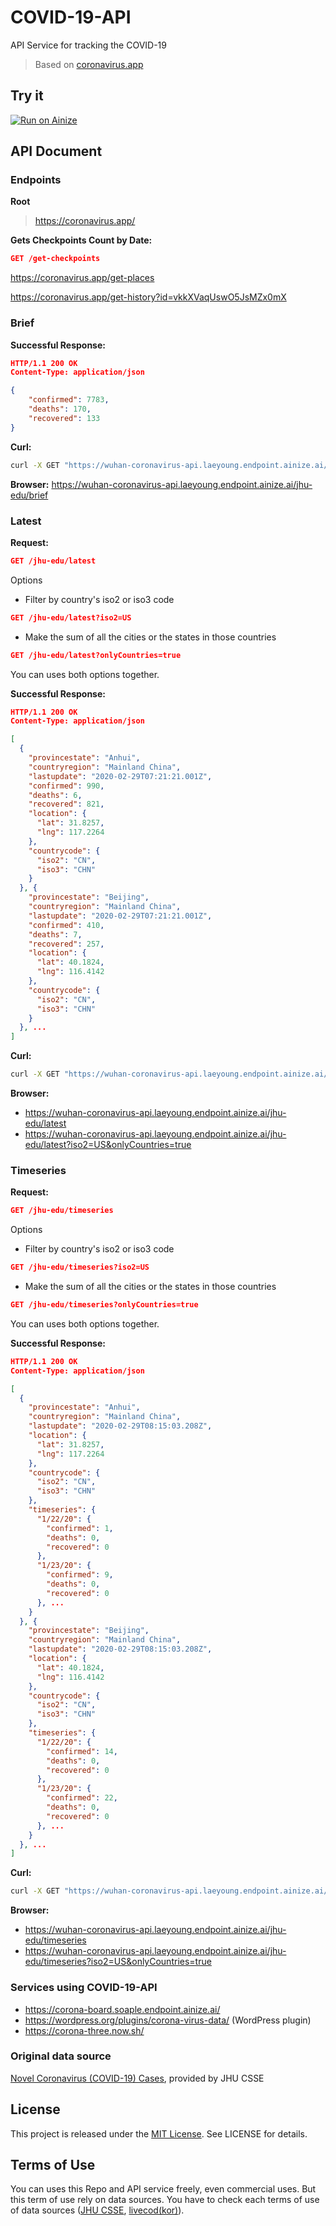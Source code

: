 # COVID-19-API

API Service for tracking the COVID-19

> Based on [coronavirus.app](https://coronavirus.app)

## Try it
[![Run on Ainize](https://ainize.ai/static/images/run_on_ainize_button.svg)](https://ainize.web.app/redirect?git_repo=github.com/Laeyoung/Wuhan-Coronavirus-API)

## API Document

### Endpoints
**Root**
> https://coronavirus.app/


**Gets Checkpoints Count by Date:**
```json
GET /get-checkpoints
```


https://coronavirus.app/get-places

https://coronavirus.app/get-history?id=vkkXVaqUswO5JsMZx0mX

### Brief


**Successful Response:**
```json
HTTP/1.1 200 OK
Content-Type: application/json

{
	"confirmed": 7783,
	"deaths": 170,
	"recovered": 133
}
```

**Curl:**
```sh
curl -X GET "https://wuhan-coronavirus-api.laeyoung.endpoint.ainize.ai/jhu-edu/brief" -H "accept: application/json"
```

**Browser:**
https://wuhan-coronavirus-api.laeyoung.endpoint.ainize.ai/jhu-edu/brief

### Latest

**Request:**
```json
GET /jhu-edu/latest
```

Options
- Filter by country's iso2 or iso3 code
```json
GET /jhu-edu/latest?iso2=US
```
- Make the sum of all the cities or the states in those countries
```json
GET /jhu-edu/latest?onlyCountries=true
```
You can uses both options together.

**Successful Response:**
```json
HTTP/1.1 200 OK
Content-Type: application/json

[
  {
    "provincestate": "Anhui",
    "countryregion": "Mainland China",
    "lastupdate": "2020-02-29T07:21:21.001Z",
    "confirmed": 990,
    "deaths": 6,
    "recovered": 821,
    "location": {
      "lat": 31.8257,
      "lng": 117.2264
    },
    "countrycode": {
      "iso2": "CN",
      "iso3": "CHN"
    }
  }, {
    "provincestate": "Beijing",
    "countryregion": "Mainland China",
    "lastupdate": "2020-02-29T07:21:21.001Z",
    "confirmed": 410,
    "deaths": 7,
    "recovered": 257,
    "location": {
      "lat": 40.1824,
      "lng": 116.4142
    },
    "countrycode": {
      "iso2": "CN",
      "iso3": "CHN"
    }
  }, ...
]
```

**Curl:**
```sh
curl -X GET "https://wuhan-coronavirus-api.laeyoung.endpoint.ainize.ai/jhu-edu/latest" -H "accept: application/json"
```

**Browser:**
- https://wuhan-coronavirus-api.laeyoung.endpoint.ainize.ai/jhu-edu/latest
- https://wuhan-coronavirus-api.laeyoung.endpoint.ainize.ai/jhu-edu/latest?iso2=US&onlyCountries=true


### Timeseries

**Request:**
```json
GET /jhu-edu/timeseries
```

Options
- Filter by country's iso2 or iso3 code
```json
GET /jhu-edu/timeseries?iso2=US
```
- Make the sum of all the cities or the states in those countries
```json
GET /jhu-edu/timeseries?onlyCountries=true
```
You can uses both options together.

**Successful Response:**
```json
HTTP/1.1 200 OK
Content-Type: application/json

[
  {
    "provincestate": "Anhui",
    "countryregion": "Mainland China",
    "lastupdate": "2020-02-29T08:15:03.208Z",
    "location": {
      "lat": 31.8257,
      "lng": 117.2264
    },
    "countrycode": {
      "iso2": "CN",
      "iso3": "CHN"
    },
    "timeseries": {
      "1/22/20": {
        "confirmed": 1,
        "deaths": 0,
        "recovered": 0
      },
      "1/23/20": {
        "confirmed": 9,
        "deaths": 0,
        "recovered": 0
      }, ...
    }
  }, {
    "provincestate": "Beijing",
    "countryregion": "Mainland China",
    "lastupdate": "2020-02-29T08:15:03.208Z",
    "location": {
      "lat": 40.1824,
      "lng": 116.4142
    },
    "countrycode": {
      "iso2": "CN",
      "iso3": "CHN"
    },    
    "timeseries": {
      "1/22/20": {
        "confirmed": 14,
        "deaths": 0,
        "recovered": 0
      },
      "1/23/20": {
        "confirmed": 22,
        "deaths": 0,
        "recovered": 0
      }, ...
    }
  }, ...
]
```

**Curl:**
```sh
curl -X GET "https://wuhan-coronavirus-api.laeyoung.endpoint.ainize.ai/jhu-edu/timeseries" -H "accept: application/json"
```

**Browser:**
- https://wuhan-coronavirus-api.laeyoung.endpoint.ainize.ai/jhu-edu/timeseries
- https://wuhan-coronavirus-api.laeyoung.endpoint.ainize.ai/jhu-edu/timeseries?iso2=US&onlyCountries=true

### Services using COVID-19-API
- https://corona-board.soaple.endpoint.ainize.ai/
- https://wordpress.org/plugins/corona-virus-data/ (WordPress plugin)
- https://corona-three.now.sh/

### Original data source
[Novel Coronavirus (COVID-19) Cases](https://github.com/CSSEGISandData/COVID-19), provided by JHU CSSE

## License
This project is released under the [MIT License](http://opensource.org/licenses/MIT). See LICENSE for details.

## Terms of Use
You can uses this Repo and API service freely, even commercial uses. But this term of use rely on data sources. You have to check each terms of use of data sources ([JHU CSSE](https://github.com/CSSEGISandData/COVID-19/blob/master/README.md), [livecod(kor)](https://github.com/LiveCoronaDetector/livecod/blob/master/README.md)).